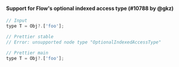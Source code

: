 #### Support for Flow's optional indexed access type (#10788 by @gkz)

<!-- prettier-ignore -->
```js
// Input
type T = Obj?.['foo'];

// Prettier stable
// Error: unsupported node type "OptionalIndexedAccessType"

// Prettier main
type T = Obj?.['foo'];
```
